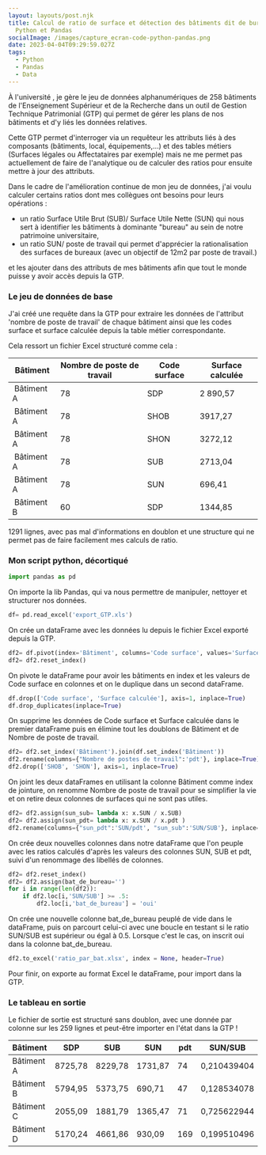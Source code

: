 ```yaml
---
layout: layouts/post.njk
title: Calcul de ratio de surface et détection des bâtiments dit de bureaux avec
  Python et Pandas
socialImage: /images/capture_ecran-code-python-pandas.png
date: 2023-04-04T09:29:59.027Z
tags:
  - Python
  - Pandas
  - Data
---
```

À l'université , je gère le jeu de données alphanumériques de 258 bâtiments de l'Enseignement Supérieur et de la Recherche dans un outil de Gestion Technique Patrimonial (GTP) qui permet de gérer les plans de nos bâtiments et d'y liés les données relatives. 

C﻿ette GTP permet d'interroger via un requêteur les attributs liés à des composants (bâtiments, local, équipements,...) et des tables métiers (Surfaces légales ou Affectataires par exemple) mais ne me permet pas actuellement de faire de l'analytique ou de calculer des ratios pour ensuite mettre à jour des attributs.

D﻿ans le cadre de l'amélioration continue de mon jeu de données, j'ai voulu calculer certains ratios dont mes collègues ont besoins pour leurs opérations :

* u﻿n ratio Surface Utile Brut (SUB)/ Surface Utile Nette (SUN) qui nous sert à identifier les bâtiments à dominante "bureau" au sein de notre patrimoine universitaire,
* u﻿n ratio SUN/ poste de travail qui permet d'apprécier la rationalisation des surfaces de bureaux (avec un objectif de 12m2 par poste de travail.)

et  les ajouter dans des attributs de mes bâtiments afin que tout le monde puisse y avoir accès depuis la GTP.

### L﻿e jeu de données de base

J﻿'ai créé une requête dans la GTP pour extraire les données de l'attribut 'nombre de poste de travail'  de chaque bâtiment ainsi que les codes surface et surface calculée depuis la table métier correspondante.

C﻿ela ressort un fichier Excel structuré comme cela :

| ﻿Bâtiment    | Nombre de poste de travail | Code surface | Surface calculée |
| ------------ | -------------------------- | ------------ | ---------------- |
| ﻿ Bâtiment A | 78                         | SDP          | 2 890,57         |
| ﻿ Bâtiment A | 78                         | SHOB         | 3917,27          |
| ﻿ Bâtiment A | 78                         | SHON         | 3272,12          |
| ﻿ Bâtiment A | 78                         | SUB          | 2713,04          |
| ﻿ Bâtiment A | 78                         | SUN          | 696,41           |
| ﻿ Bâtiment B | 60                         | SDP          | 1344,85          |

1﻿291 lignes, avec pas mal d'informations en doublon et une structure qui ne permet pas de faire facilement mes calculs de ratio.

### Mon script python, décortiqué

```python
import pandas as pd
```

O﻿n importe la lib Pandas, qui va nous permettre de manipuler, nettoyer et structurer nos données.

```python
df= pd.read_excel('export_GTP.xls')
```

O﻿n crée un dataFrame avec les données lu depuis le fichier Excel exporté depuis la GTP.

```python
df2= df.pivot(index='Bâtiment', columns='Code surface', values='Surface calculée')
df2= df2.reset_index()
```

O﻿n pivote le dataFrame pour avoir les bâtiments en index et les valeurs de Code surface en colonnes et on le duplique dans un second dataFrame.

```python
df.drop(['Code surface', 'Surface calculée'], axis=1, inplace=True)
df.drop_duplicates(inplace=True)
```

O﻿n supprime les données de Code surface et Surface calculée dans le premier dataFrame puis en élimine tout les doublons de Bâtiment et de Nombre de poste de travail.

```python
df2= df2.set_index('Bâtiment').join(df.set_index('Bâtiment'))
df2.rename(columns={"Nombre de postes de travail":'pdt'}, inplace=True)
df2.drop(['SHOB', 'SHON'], axis=1, inplace=True)
```

O﻿n joint les deux dataFrames en utilisant la colonne Bâtiment comme index de jointure, on renomme Nombre de poste de travail pour se simplifier la vie et on retire deux colonnes de surfaces qui ne sont pas utiles.

```python
df2= df2.assign(sun_sub= lambda x: x.SUN / x.SUB)
df2= df2.assign(sun_pdt= lambda x: x.SUN / x.pdt )
df2.rename(columns={"sun_pdt":'SUN/pdt', "sun_sub":'SUN/SUB'}, inplace=True)
```

O﻿n crée deux nouvelles colonnes dans notre dataFrame que l'on peuple avec les ratios calculés d'après les valeurs des colonnes SUN, SUB et pdt, suivi d'un renommage des libellés de colonnes.  

```python
df2= df2.reset_index()
df2= df2.assign(bat_de_bureau='')
for i in range(len(df2)):
    if df2.loc[i,'SUN/SUB'] >= .5:
        df2.loc[i,'bat_de_bureau'] = 'oui'
```

O﻿n crée une nouvelle colonne bat_de_bureau peuplé de vide dans le dataFrame, puis on parcourt celui-ci avec une boucle en testant si le ratio SUN/SUB est supérieur ou égal à 0.5. Lorsque c'est le cas, on inscrit oui dans la colonne bat_de_bureau. 

```python
df2.to_excel('ratio_par_bat.xlsx', index = None, header=True)
```

P﻿our finir, on exporte au format Excel le dataFrame, pour import dans la GTP.

### L﻿e tableau en sortie

L﻿e fichier de sortie est structuré sans doublon, avec une donnée par colonne sur les 259 lignes et peut-être importer en l'état dans la GTP !

| Bâtiment   | SDP     | SUB     | SUN     | pdt | SUN/SUB     | SUN/pdt     | bat_de_bureau |
| ---------- | ------- | ------- | ------- | --- | ----------- | ----------- | ------------- |
| Bâtiment A | 8725,78 | 8229,78 | 1731,87 | 74  | 0,210439404 | 23,40364865 |               |
| Bâtiment B | 5794,95 | 5373,75 | 690,71  | 47  | 0,128534078 | 14,69595745 |               |
| Bâtiment C | 2055,09 | 1881,79 | 1365,47 | 71  | 0,725622944 | 19,23197183 | oui           |
| Bâtiment D | 5170,24 | 4661,86 | 930,09  | 169 | 0,199510496 | 5,503491124 |               |